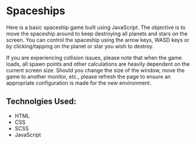 # Spaceships
Here is a basic spaceship game built using JavaScript. The objective is to move the spaceship around to keep destroying all planets and stars on the screen. You can control the spaceship using the arrow keys, WASD keys or by clicking/tapping on the planet or star you wish to destroy.

If you are experiencing collision issues, please note that when the game loads, all spawn points and other calculations are heavily dependent on the current screen size. Should you change the size of the window, move the game to another monitor, etc., please refresh the page to ensure an appropriate configuration is made for the new environment.

## Technolgies Used:
* HTML
* CSS
* SCSS
* JavaScript
